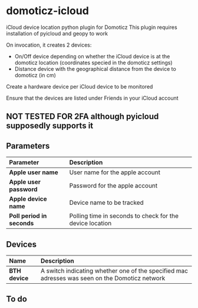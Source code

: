 # domoticz-icloud
iCloud device location python plugin for Domoticz
This plugin requires installation of pyicloud and geopy to work

On invocation, it creates 2 devices:
- On/Off device depending on whether the iCloud device is at the domoticz location (coordinates specied in the domoticz settings)
- Distance device with the geographical distance from the device to domoticz (in cm)

Create a hardware device per iCloud device to be monitored 

Ensure that the devices are listed under Friends in your iCloud account

## NOT TESTED FOR 2FA although pyicloud supposedly supports it

## Parameters
| Parameter | Description |
| :--- | :--- |
| **Apple user name** | User name for the apple account |
| **Apple user password** | Password for the apple account |
| **Apple device name** | Device name to be tracked |
| **Poll period in seconds** | Polling time in seconds to check for the device location |
## Devices
| Name | Description |
| :--- | :--- |
| **BTH device** | A switch indicating whether one of the specified mac adresses was seen on the Domoticz network |

## To do
